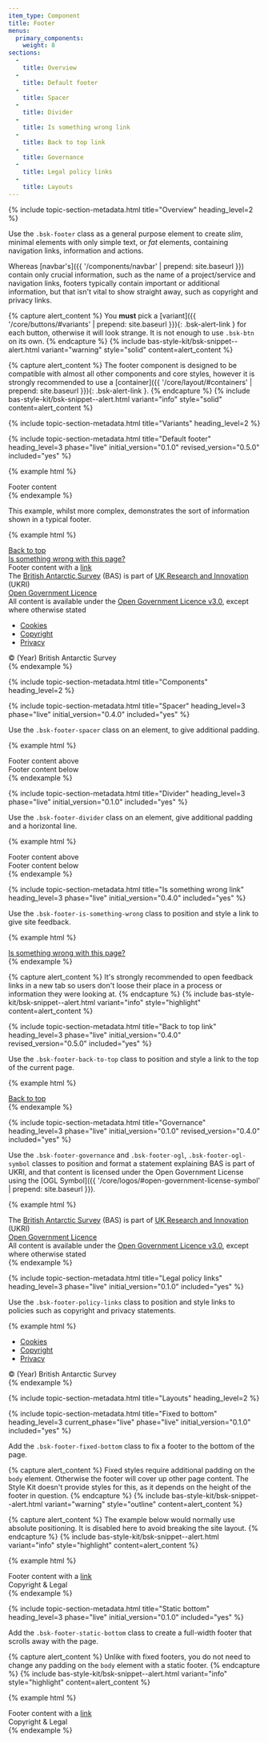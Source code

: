 ```yaml
---
item_type: Component
title: Footer
menus:
  primary_components:
    weight: 8
sections:
  -
    title: Overview
  -
    title: Default footer
  -
    title: Spacer
  -
    title: Divider
  -
    title: Is something wrong link
  -
    title: Back to top link
  -
    title: Governance
  -
    title: Legal policy links
  -
    title: Layouts
---
```


{% include topic-section-metadata.html
  title="Overview"
  heading_level=2
%}

Use the `.bsk-footer` class as a general purpose element to create *slim*, minimal elements with only simple text,
or *fat* elements, containing navigation links, information and actions.

Whereas [navbar's]({{ '/components/navbar' | prepend: site.baseurl }}) contain only crucial information, such as the
name of a project/service and navigation links, footers typically contain important or additional information, but that
isn't vital to show straight away, such as copyright and privacy links.

{% capture alert_content %}
You **must** pick a [variant]({{ '/core/buttons/#variants' | prepend: site.baseurl }}){: .bsk-alert-link } for each
button, otherwise it will look strange. It is not enough to use `.bsk-btn` on its own.
{% endcapture %}
{% include bas-style-kit/bsk-snippet--alert.html
  variant="warning"
  style="solid"
  content=alert_content
%}

{% capture alert_content %}
The footer component is designed to be compatible with almost all other components and core styles, however it is
strongly recommended to use a [container]({{ '/core/layout/#containers' | prepend: site.baseurl }}){: .bsk-alert-link }.
{% endcapture %}
{% include bas-style-kit/bsk-snippet--alert.html
  variant="info"
  style="solid"
  content=alert_content
%}

{% include topic-section-metadata.html
  title="Variants"
  heading_level=2
%}

{% include topic-section-metadata.html
  title="Default footer"
  heading_level=3
  phase="live"
  initial_version="0.1.0"
  revised_version="0.5.0"
  included="yes"
%}

{% example html %}
<footer class="bsk-footer bsk-footer-default">
  <div class="bsk-container-fluid">
    Footer content
  </div>
</footer>
{% endexample %}

This example, whilst more complex, demonstrates the sort of information shown in a typical footer.

{% example html %}
<footer class="bsk-footer bsk-footer-default">
  <div class="bsk-container-fluid">
    <div class="bsk-footer-back-to-top">
      <a href="#site-top">Back to top</a>
    </div>
    <div class="bsk-footer-is-something-wrong">
      <a href="#" target="_blank">Is something wrong with this page?</a>
    </div>
    <div role="separator" class="bsk-footer-spacer"></div>
    <!-- main content -->
    <div class="bsk-row">
      <div class="bsk-col-12-md-6">
        Footer content with a <a href="#">link</a>
      </div>
    </div>
    <div role="separator" class="bsk-footer-divider"></div>
    <!-- Copyright & legal -->
    <div class="bsk-footer-governance">
      The <a href="https://www.bas.ac.uk">British Antarctic Survey</a> (BAS) is part of <a href="https://www.ukri.org">UK Research and Innovation</a> (UKRI)
      <div class="bsk-footer-ogl"><div class="bsk-ogl-symbol"><a href="http://www.nationalarchives.gov.uk/doc/open-government-licence" rel="license"><span class="bsk-ogl-symbol">Open Government Licence</span></a></div>
      All content is available under the <a href="http://www.nationalarchives.gov.uk/doc/open-government-licence" rel="license">Open Government Licence v3.0</a>, except where otherwise stated</div>
    </div>
    <div class="bsk-footer-policy-links">
      <ul class="bsk-list-inline">
        <li><a href="#">Cookies</a></li>
        <li><a href="#">Copyright</a></li>
        <li><a href="#">Privacy</a></li>
      </ul>
      © (Year) British Antarctic Survey
    </div>
  </div>
</footer>
{% endexample %}

{% include topic-section-metadata.html
  title="Components"
  heading_level=2
%}

{% include topic-section-metadata.html
  title="Spacer"
  heading_level=3
  phase="live"
  initial_version="0.4.0"
  included="yes"
%}

Use the `.bsk-footer-spacer` class on an element, to give additional padding.

{% example html %}
<footer class="bsk-footer bsk-footer-default">
  <div class="bsk-container-fluid">
    Footer content above
    <div role="separator" class="bsk-footer-spacer"></div>
    Footer content below
  </div>
</footer>
{% endexample %}

{% include topic-section-metadata.html
  title="Divider"
  heading_level=3
  phase="live"
  initial_version="0.1.0"
  included="yes"
%}

Use the `.bsk-footer-divider` class on an element, give additional padding and a horizontal line.

{% example html %}
<footer class="bsk-footer bsk-footer-default">
  <div class="bsk-container-fluid">
    Footer content above
    <div role="separator" class="bsk-footer-divider"></div>
    Footer content below
  </div>
</footer>
{% endexample %}

{% include topic-section-metadata.html
  title="Is something wrong link"
  heading_level=3
  phase="live"
  initial_version="0.4.0"
  included="yes"
%}

Use the `.bsk-footer-is-something-wrong` class to position and style a link to give site feedback.

{% example html %}
<footer class="bsk-footer bsk-footer-default">
  <div class="bsk-container-fluid">
    <div class="bsk-footer-is-something-wrong">
      <a href="#" target="_blank">Is something wrong with this page?</a>
    </div>
  </div>
</footer>
{% endexample %}

{% capture alert_content %}
It's strongly recommended to open feedback links in a new tab so users don't loose their place in a process or information they were looking at.
{% endcapture %}
{% include bas-style-kit/bsk-snippet--alert.html
  variant="info"
  style="highlight"
  content=alert_content
%}

{% include topic-section-metadata.html
  title="Back to top link"
  heading_level=3
  phase="live"
  initial_version="0.4.0"
  revised_version="0.5.0"
  included="yes"
%}

Use the `.bsk-footer-back-to-top` class to position and style a link to the top of the current page.

{% example html %}
<footer class="bsk-footer bsk-footer-default">
  <div class="bsk-container-fluid">
    <div class="bsk-footer-back-to-top">
      <a href="#site-top">Back to top</a>
    </div>
  </div>
</footer>
{% endexample %}

{% include topic-section-metadata.html
  title="Governance"
  heading_level=3
  phase="live"
  initial_version="0.1.0"
  revised_version="0.4.0"
  included="yes"
%}

Use the `.bsk-footer-governance` and `.bsk-footer-ogl`, `.bsk-footer-ogl-symbol` classes to position and format a
statement explaining BAS is part of UKRI, and that content is licensed under the Open Government License using the
[OGL Symbol]({{ '/core/logos/#open-government-license-symbol' | prepend: site.baseurl }}).

{% example html %}
<footer class="bsk-footer bsk-footer-default">
  <div class="bsk-container-fluid">
    <div class="bsk-footer-governance">
      The <a href="https://www.bas.ac.uk">British Antarctic Survey</a> (BAS) is part of <a href="https://www.ukri.org">UK Research and Innovation</a> (UKRI)
      <div class="bsk-footer-ogl"><div class="bsk-ogl-symbol"><a href="http://www.nationalarchives.gov.uk/doc/open-government-licence" rel="license"><span class="bsk-ogl-symbol">Open Government Licence</span></a></div>
      All content is available under the <a href="http://www.nationalarchives.gov.uk/doc/open-government-licence" rel="license">Open Government Licence v3.0</a>, except where otherwise stated</div>
    </div>
  </div>
</footer>
{% endexample %}

{% include topic-section-metadata.html
  title="Legal policy links"
  heading_level=3
  phase="live"
  initial_version="0.1.0"
  included="yes"
%}

Use the `.bsk-footer-policy-links` class to position and style links to policies such as copyright and privacy
statements.

{% example html %}
<footer class="bsk-footer bsk-footer-default">
  <div class="bsk-container-fluid">
    <div class="bsk-footer-policy-links">
      <ul class="bsk-list-inline">
        <li><a href="#">Cookies</a></li>
        <li><a href="#">Copyright</a></li>
        <li><a href="#">Privacy</a></li>
      </ul>
      © (Year) British Antarctic Survey
    </div>
  </div>
</footer>
{% endexample %}

{% include topic-section-metadata.html
  title="Layouts"
  heading_level=2
%}

{% include topic-section-metadata.html
  title="Fixed to bottom"
  heading_level=3
  current_phase="live"
  phase="live"
  initial_version="0.1.0"
  included="yes"
%}

Add the `.bsk-footer-fixed-bottom` class to fix a footer to the bottom of the page.

{% capture alert_content %}
Fixed styles require additional padding on the `body` element. Otherwise the footer will cover up other page content.
The Style Kit doesn't provide styles for this, as it depends on the height of the footer in question.
{% endcapture %}
{% include bas-style-kit/bsk-snippet--alert.html
  variant="warning"
  style="outline"
  content=alert_content
%}

{% capture alert_content %}
The example below would normally use absolute positioning. It is disabled here to avoid breaking the site layout.
{% endcapture %}
{% include bas-style-kit/bsk-snippet--alert.html
  variant="info"
  style="highlight"
  content=alert_content
%}

{% example html %}
<footer class="bsk-footer bsk-footer-default bsk-footer-fixed-bottom">
  <!-- A '.fluid-container' is used for demonstration purposes, a '.container' would 'break out' of the example box -->
  <div class="bsk-container-fluid">
    Footer content with a <a href="#">link</a>
    <div role="separator" class="bsk-footer-divider"></div>
    <!-- Copyright & legal -->
    <div class="bsk-pull-right">
      Copyright &amp; Legal
    </div>
  </div>
</footer>
{% endexample %}

{% include topic-section-metadata.html
  title="Static bottom"
  heading_level=3
  phase="live"
  initial_version="0.1.0"
  included="yes"
%}

Add the `.bsk-footer-static-bottom` class to create a full-width footer that scrolls away with the page.

{% capture alert_content %}
Unlike with fixed footers, you do not need to change any padding on the `body` element with a static footer.
{% endcapture %}
{% include bas-style-kit/bsk-snippet--alert.html
  variant="info"
  style="highlight"
  content=alert_content
%}

{% example html %}
<footer class="bsk-footer bsk-footer-default bsk-footer-static-bottom">
  <!-- A '.fluid-container' is used for demonstration purposes, a '.container' would 'break out' of the example box -->
  <div class="bsk-container-fluid">
    Footer content with a <a href="#">link</a>
    <div role="separator" class="bsk-footer-divider"></div>
    <!-- Copyright & legal -->
    <div class="bsk-pull-right">
      Copyright &amp; Legal
    </div>
  </div>
</footer>
{% endexample %}

